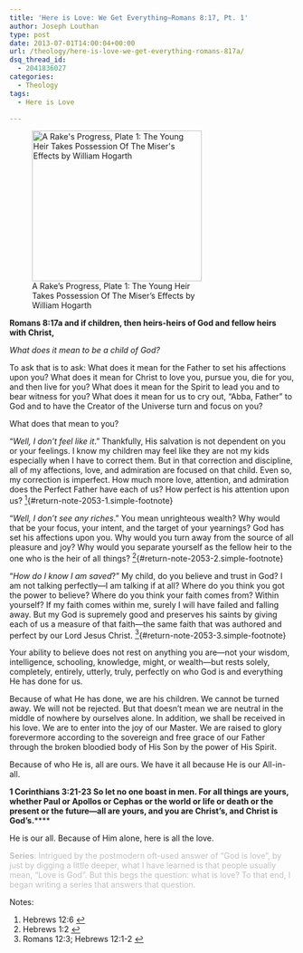 ```yaml
---
title: 'Here is Love: We Get Everything—Romans 8:17, Pt. 1'
author: Joseph Louthan
type: post
date: 2013-07-01T14:00:04+00:00
url: /theology/here-is-love-we-get-everything-romans-817a/
dsq_thread_id:
  - 2041836027
categories:
  - Theology
tags:
  - Here is Love

---
```

<figure id="attachment_2056" style="width: 300px" class="wp-caption alignright"><img class="size-thumbnail wp-image-2056" src="https://i2.wp.com/theologic.us/wp-content/uploads/2013/06/William_Hogarth_-_A_Rakes_Progress_-_Plate_1_-_The_Young_Heir_Takes_Possession_Of_The_Misers_Effects.jpg?resize=300%2C266" alt="A Rake's Progress, Plate 1: The Young Heir Takes Possession Of The Miser's Effects by William Hogarth" width="300" height="266" srcset="https://i2.wp.com/theologic.us/wp-content/uploads/2013/06/William_Hogarth_-_A_Rakes_Progress_-_Plate_1_-_The_Young_Heir_Takes_Possession_Of_The_Misers_Effects.jpg?resize=300%2C266 300w, https://i2.wp.com/theologic.us/wp-content/uploads/2013/06/William_Hogarth_-_A_Rakes_Progress_-_Plate_1_-_The_Young_Heir_Takes_Possession_Of_The_Misers_Effects.jpg?resize=400%2C355 400w, https://i2.wp.com/theologic.us/wp-content/uploads/2013/06/William_Hogarth_-_A_Rakes_Progress_-_Plate_1_-_The_Young_Heir_Takes_Possession_Of_The_Misers_Effects.jpg?resize=600%2C533 600w, https://i2.wp.com/theologic.us/wp-content/uploads/2013/06/William_Hogarth_-_A_Rakes_Progress_-_Plate_1_-_The_Young_Heir_Takes_Possession_Of_The_Misers_Effects.jpg?w=630 630w" sizes="(max-width: 300px) 100vw, 300px" data-recalc-dims="1" /><figcaption class="wp-caption-text">A Rake&#8217;s Progress, Plate 1: The Young Heir Takes Possession Of The Miser&#8217;s Effects by William Hogarth</figcaption></figure>

**Romans 8:17a and if children, then heirs-heirs of God and fellow heirs with Christ,**

_What does it mean to be a child of God?_

To ask that is to ask: What does it mean for the Father to set his affections upon you? What does it mean for Christ to love you, pursue you, die for you, and then live for you? What does it mean for the Spirit to lead you and to bear witness for you? What does it mean for us to cry out, “Abba, Father” to God and to have the Creator of the Universe turn and focus on you?

What does that mean to you?

“_Well, I don’t feel like it_.” Thankfully, His salvation is not dependent on you or your feelings. I know my children may feel like they are not my kids especially when I have to correct them. But in that correction and discipline, all of my affections, love, and admiration are focused on that child. Even so, my correction is imperfect. How much more love, attention, and admiration does the Perfect Father have each of us? How perfect is his attention upon us? [<sup>1</sup>][1]{#return-note-2053-1.simple-footnote}

“_Well, I don’t see any riches_.” You mean unrighteous wealth? Why would that be your focus, your intent, and the target of your yearnings? God has set his affections upon you. Why would you turn away from the source of all pleasure and joy? Why would you separate yourself as the fellow heir to the one who is the heir of all things? [<sup>2</sup>][2]{#return-note-2053-2.simple-footnote}

“_How do I know I am saved_?” My child, do you believe and trust in God? I am not talking perfectly—I am talking if at all? Where do you think you got the power to believe? Where do you think your faith comes from? Within yourself? If my faith comes within me, surely I will have failed and falling away. But my God is supremely good and preserves his saints by giving each of us a measure of that faith—the same faith that was authored and perfect by our Lord Jesus Christ. [<sup>3</sup>][3]{#return-note-2053-3.simple-footnote}

Your ability to believe does not rest on anything you are—not your wisdom, intelligence, schooling, knowledge, might, or wealth—but rests solely, completely, entirely, utterly, truly, perfectly on who God is and everything He has done for us.

Because of what He has done, we are his children. We cannot be turned away. We will not be rejected. But that doesn’t mean we are neutral in the middle of nowhere by ourselves alone. In addition, we shall be received in his love. We are to enter into the joy of our Master. We are raised to glory forevermore according to the sovereign and free grace of our Father through the broken bloodied body of His Son by the power of His Spirit.

Because of who He is, all are ours. We have it all because He is our All-in-all.

**1 Corinthians 3:21-23 So let no one boast in men. For all things are yours, whether Paul or Apollos or Cephas or the world or life or death or the present or the future—all are yours, and you are Christ&#8217;s, and Christ is God&#8217;s.******

He is our all. Because of Him alone, here is all the love.

<span style="color: #c0c0c0;"><strong>Series</strong>: Intrigued by the postmodern oft-used answer of “God is love”, by just by digging a little deeper, what I have learned is that people usually mean, “Love is God”. But this begs the question: what is love? To that end, I began writing a series that answers that question.</span>

<div class="simple-footnotes">
  <p class="notes">
    Notes:
  </p>
  
  <ol>
    <li id="note-2053-1">
      Hebrews 12:6 <a href="#return-note-2053-1">&#8617;</a>
    </li>
    <li id="note-2053-2">
      Hebrews 1:2 <a href="#return-note-2053-2">&#8617;</a>
    </li>
    <li id="note-2053-3">
      Romans 12:3; Hebrews 12:1-2 <a href="#return-note-2053-3">&#8617;</a>
    </li>
  </ol>
</div>

 [1]: #note-2053-1 "Hebrews 12:6"
 [2]: #note-2053-2 "Hebrews 1:2"
 [3]: #note-2053-3 "Romans 12:3; Hebrews 12:1-2"